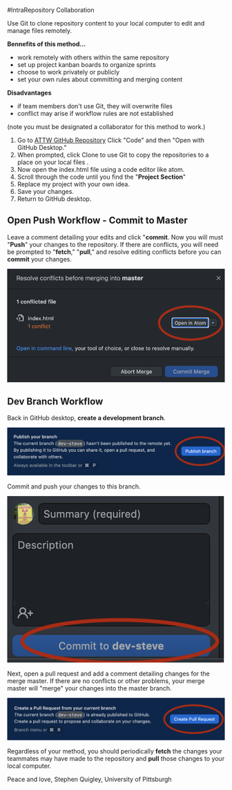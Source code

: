 #IntraRepository Collaboration  

Use Git to clone repository content to your local computer to edit and manage files remotely.

**Bennefits of this method...**

* work remotely with others within the same repository
* set up project kanban boards to organize sprints
* choose to work privately or publicly
* set your own rules about committing and merging content

**Disadvantages**

* if team members don't use Git, they will overwrite files
* conflict may arise if workflow rules are not established

(note you must be designated a collaborator for this method to work.)
1. Go to [ATTW GitHub Repository]() Click "Code" and then "Open with GitHub Desktop."
2. When prompted, click Clone to use Git to copy the repositories to a place on your local files .
3. Now open the index.html file using a code editor like atom.
4. Scroll through the code until you find the "**Project Section**"
5. Replace my project with your own idea.
6. Save your changes.
7. Return to GitHub desktop.


## Open Push Workflow - Commit to Master

Leave a comment detailing your edits and click "**commit**. Now you will must "**Push**" your changes to the repository. If there are conflicts, you will need be prompted to "**fetch**," "**pull**," and resolve editing conflicts before you can **commit** your changes.

![](images/mergeconflict.png)  

## Dev Branch Workflow

Back in GitHub desktop, **create a development branch**.

![](images/devpublishbranch.png)

Commit and push your changes to this branch.

![](images/devbranchcommit.png)

Next, open a pull request and add a comment detailing changes for the merge master. If there are no conflicts or other problems, your merge master will "merge" your changes into the master branch.

![](images/devpullrequest.png)

Regardless of your method, you should periodically **fetch** the changes your teammates may have made to the repository and **pull** those changes to your local computer.


Peace and love, Stephen Quigley, University of Pittsburgh
